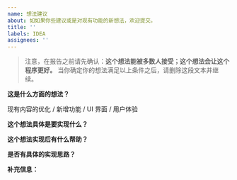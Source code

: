 ```yaml
---
name: 想法建议
about: 如如果你些建议或是对现有功能的新想法，欢迎提交。
title: ''
labels: IDEA
assignees: ''
---
```


> 注意，在报告之前请先确认：**这个想法能被多数人接受；这个想法会让这个程序更好。**
> 当你确定你的想法满足以上条件之后，请删除这段文本并继续。

**这是什么方面的想法？**

现有内容的优化 / 新增功能 / UI 界面 / 用户体验

**这个想法具体是要实现什么？**


**这个想法实现后有什么帮助？**


**是否有具体的实现思路？**


**补充信息：**